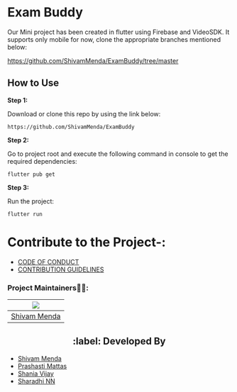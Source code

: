 # Exam Buddy

Our Mini project has been created in flutter using Firebase and VideoSDK. It supports only mobile for now, clone the appropriate branches mentioned below:

https://github.com/ShivamMenda/ExamBuddy/tree/master

## How to Use 

**Step 1:**

Download or clone this repo by using the link below:

```
https://github.com/ShivamMenda/ExamBuddy
```

**Step 2:**

Go to project root and execute the following command in console to get the required dependencies: 

```
flutter pub get 
```

**Step 3:**

Run the project:

```
flutter run
```
# Contribute to the Project-:
- [CODE OF CONDUCT](./CODE_OF_CONDUCT.md)
- [CONTRIBUTION GUIDELINES](./CONTRIBUTING.MD)

### Project Maintainers👨‍🏫:
| ![](https://avatars.githubusercontent.com/u/74780977?v=4) |  
| :-------------------------------------------------------: 
| [Shivam Menda](https://github.com/ShivamMenda)    

<h2 align="center" id="DevelopedBy"> :label: Developed By</h2>

   - [Shivam Menda](https://github.com/ShivamMenda) 
   - [Prashasti Mattas](https://github.com/pr1397)
   - [Shania Vijay](https://github.com/ShaniaVijay)
   - [Sharadhi NN](https://github.com/SharadhiNN)


